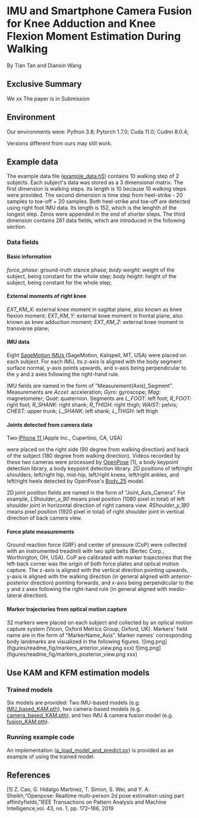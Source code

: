 # IMU and Smartphone Camera Fusion for Knee Adduction and Knee Flexion Moment Estimation During Walking

By Tian Tan and Dianxin Wang

## Exclusive Summary

We xx The paper is in Submission

## Environment

Our environments were:
Python 3.8; Pytorch 1.7.0; Cuda 11.0; Cudnn 8.0.4;

Versions different from ours may still work.

## Example data

The example data file ([example_data.h5](./trained_models_and_example_data/example_data.h5))
contains 10 walking step of 2 subjects. Each subject's data was stored as a 3 dimensional matrix.
The first dimension is walking steps. Its length is 10 because 10 walking steps were provided. The second dimension is
time step from heel-strike - 20 samples to toe-off + 20 samples. Both heel-strike and toe-off are detected using right
foot IMU data. Its length is 152, which is the lenghth of the longest step. Zeros were appended in the end of shorter
steps. The third dimension contains 261 data fields, which are introduced in the following section.

### Data fields

#### Basic information

_force_phase_: ground-truth stance phase;
_body weight_: weight of the subject, being constant for the whole step;
_body height_: height of the subject, being constant for the whole step;

#### External moments of right knee

_EXT_KM_X_: external knee moment in sagittal plane, also known as knee flexion moment;
_EXT_KM_Y_: external knee moment in frontal plane, also known as knee adduction moment;
_EXT_KM_Z_: external knee moment in transverse plane;

#### IMU data
Eight <a href="http://sagemotion.com/" target="_blank"> SageMotion IMUs </a>
(SageMotion, Kalispell, MT, USA) were placed on each subject.
For each IMU, its z-axis is aligned with the body segment surface normal,
y-axis points upwards,
and x-axis being perpendicular to the y and z axes following the right-hand rule.

IMU fields are named in the form of "Measurement(Axis)_Segment".
Measurements are _Accel_: acceleration;
_Gyro_: gyroscope; _Mag_: magnetometer; _Quat_: quaternion.
Segments are _L_FOOT_: left foot; _R_FOOT_: right foot; _R_SHANK_: right shank;
_R_THIGH_: right thigh; _WAIST_: pelvis; _CHEST_: upper trunk;
_L_SHANK_: left shank; _L_THIGH_: left thigh

#### Joints detected from camera data
Two <a href="https://www.apple.com/shop/buy-iphone/iphone-11" target="_blank"> iPhone 11 </a> (Apple Inc., Cupertino, CA, USA)

were placed on the right side (90 degree from walking direction) 
and back of the subject (180 degree from walking direction). 
Videos recorded by these two cameras were processed by
<a href="https://github.com/CMU-Perceptual-Computing-Lab/openpose" target="_blank">OpenPose</a> [1], a body keypoint detection library,
a body keypoint detection library. 2D positions of left/right shoulders, left/right hip, mid-hip, left/right knees,
left/right ankles, and left/right heels detected by OpenPose's
<a href="https://github.com/CMU-Perceptual-Computing-Lab/openpose/blob/18de3a0010dd65484b3eb357b5c3679c9a2fdf43/doc/02_output.md" target="_blank">Body_25</a> model.

2D joint position fields are named in the form of "Joint_Axis_Camera".
For example, _LShoulder_x_90_ means pixel position (1080 pixel in total) of left shoulder joint in horizontal direction of right camera view.
_RShoulder_y_180_ means pixel position (1920 pixel in total) of right shoulder joint in vertical direction of back camera view.

#### Force plate measurements
Ground reaction force (GRF) and center of pressure (CoP) were collected with an instrumented treadmill 
with two split belts (Bertec Corp., Worthington, OH, USA).
CoP are calibrated with marker trajectories that the left-back corner was the origin of both force plates and optical motion capture.
The z-axis is aligned with the vertical direction pointing upwards,
y-axis is aligned with the walking direction
(in general aligned with anterior-posterior direction) pointing forwards,
and x-axis being perpendicular to the y and z axes following the right-hand rule
(in general aligned with medio-lateral direction).

#### Marker trajectories from optical motion capture
32 markers were placed on each subject and collected by an optical motion capture system (Vicon, Oxford Metrics Group, Oxford, UK).
Markers' field name are in the form of "MarkerName_Axis".
Marker names' corresponding body landmarks are visualized in the following figures.
![img.png](figures/readme_fig/markers_anterior_view.png xxx)
![img.png](figures/readme_fig/markers_posterior_view.png xxx)


## Use KAM and KFM estimation models
### Trained models
Six models are provided:
Two IMU-based models (e.g. [IMU_based_KAM.pth](./trained_models_and_example_data/IMU_based_KAM.pth)),
two camera-based models (e.g. [camera_based_KAM.pth](./trained_models_and_example_data/camera_based_KAM.pth)), and
two IMU & camera fusion model (e.g. [fusion_KAM.pth](./trained_models_and_example_data/fusion_KAM.pth)).

### Running example code
An implementation ([a_load_model_and_predict.py](a_load_model_and_predict.py)) is provided
as an example of using the trained model.

## References
[1] Z. Cao, G. Hidalgo Martinez, T. Simon, S. Wei, and Y. A. Sheikh,“Openpose: Realtime multi-person 2d pose estimation
using part affinityfields,”IEEE Transactions on Pattern Analysis and Machine Intelligence,vol. 43, no. 1, pp. 172–186,
2019

